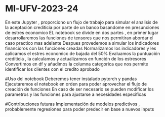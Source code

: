 # Ml-UFV-2023-24
En este Jupyter , proporciono un flujo de trabajo para simular el analisis de la aceptación crediticia por parte de un banco basandome en presunciones de estres economico 
EL notebook se divide en dos partes , en primer lugar desarrollaremos las funciones de tensores que nos permitiran abordar el caso practico mas adelante
Despues provedemos a simular los indicadores financioros con las funciones creadas
Normalizamos los indicadores y les aplicamos el estres economico de bajada del 50%
Evaluamos la puntuación crediticia , la calculamos y actualizamos en función de los estresores
Convertimos en df y añadimos la columna categorica que nos permite identificar los clientes con el credito aprobado

#Uso del notebook
Deberemos tener instalado pytorch y pandas
Ejecutaremos el notebook en orden para poder aprovechar el flujo de creación de funciones
En caso de ser necesario se pueden modificar los parametros y las funciones para ajustarse a necesidades especificas

#Contribuciones futuras
Implementación de modelos predictivos , probablemente regresiones para poder predecir en base a nuevos inputs
